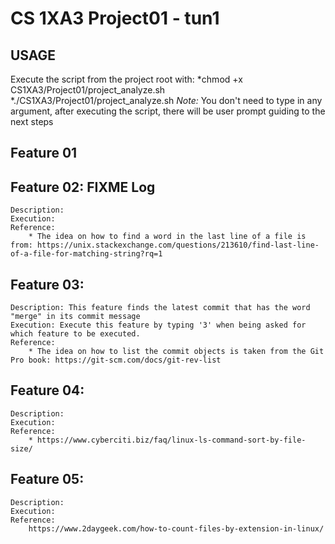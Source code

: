 # CS 1XA3 Project01 - tun1

## USAGE
   Execute the script from the project root with:
	*chmod +x CS1XA3/Project01/project_analyze.sh
        *./CS1XA3/Project01/project_analyze.sh
   *Note:* You don't need to type in any argument, after executing the script, there will be user prompt guiding to the next steps 

## Feature 01

## Feature 02: FIXME Log
    Description:
    Execution:
    Reference: 
        * The idea on how to find a word in the last line of a file is from: https://unix.stackexchange.com/questions/213610/find-last-line-of-a-file-for-matching-string?rq=1

## Feature 03:
    Description: This feature finds the latest commit that has the word "merge" in its commit message
    Execution: Execute this feature by typing '3' when being asked for which feature to be executed.
    Reference: 
        * The idea on how to list the commit objects is taken from the Git Pro book: https://git-scm.com/docs/git-rev-list

## Feature 04:
    Description:
    Execution:
    Reference:
        * https://www.cyberciti.biz/faq/linux-ls-command-sort-by-file-size/

## Feature 05:
    Description:
    Execution:
    Reference:
        https://www.2daygeek.com/how-to-count-files-by-extension-in-linux/
